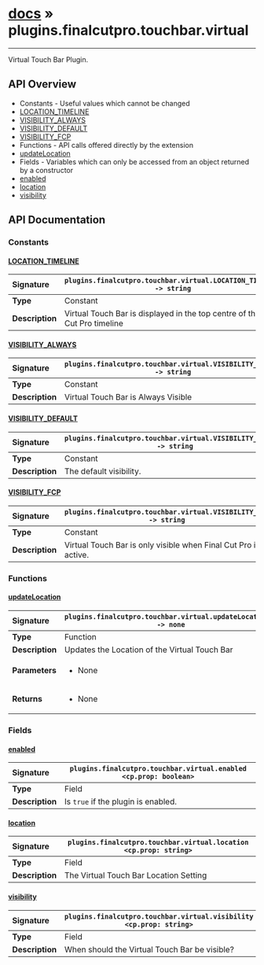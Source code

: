 # [docs](index.md) » plugins.finalcutpro.touchbar.virtual
---

Virtual Touch Bar Plugin.

## API Overview
* Constants - Useful values which cannot be changed
 * [LOCATION_TIMELINE](#location_timeline)
 * [VISIBILITY_ALWAYS](#visibility_always)
 * [VISIBILITY_DEFAULT](#visibility_default)
 * [VISIBILITY_FCP](#visibility_fcp)
* Functions - API calls offered directly by the extension
 * [updateLocation](#updatelocation)
* Fields - Variables which can only be accessed from an object returned by a constructor
 * [enabled](#enabled)
 * [location](#location)
 * [visibility](#visibility)

## API Documentation

### Constants

#### [LOCATION_TIMELINE](#location_timeline)
| <span style="float: left;">**Signature**</span> | <span style="float: left;">`plugins.finalcutpro.touchbar.virtual.LOCATION_TIMELINE -> string` </span>                                                          |
| -----------------------------------------------------|---------------------------------------------------------------------------------------------------------|
| **Type**                                             | Constant                                                                                         |
| **Description**                                      | Virtual Touch Bar is displayed in the top centre of the Final Cut Pro timeline                                                                                         |

#### [VISIBILITY_ALWAYS](#visibility_always)
| <span style="float: left;">**Signature**</span> | <span style="float: left;">`plugins.finalcutpro.touchbar.virtual.VISIBILITY_ALWAYS -> string` </span>                                                          |
| -----------------------------------------------------|---------------------------------------------------------------------------------------------------------|
| **Type**                                             | Constant                                                                                         |
| **Description**                                      | Virtual Touch Bar is Always Visible                                                                                         |

#### [VISIBILITY_DEFAULT](#visibility_default)
| <span style="float: left;">**Signature**</span> | <span style="float: left;">`plugins.finalcutpro.touchbar.virtual.VISIBILITY_DEFAULT -> string` </span>                                                          |
| -----------------------------------------------------|---------------------------------------------------------------------------------------------------------|
| **Type**                                             | Constant                                                                                         |
| **Description**                                      | The default visibility.                                                                                         |

#### [VISIBILITY_FCP](#visibility_fcp)
| <span style="float: left;">**Signature**</span> | <span style="float: left;">`plugins.finalcutpro.touchbar.virtual.VISIBILITY_FCP -> string` </span>                                                          |
| -----------------------------------------------------|---------------------------------------------------------------------------------------------------------|
| **Type**                                             | Constant                                                                                         |
| **Description**                                      | Virtual Touch Bar is only visible when Final Cut Pro is active.                                                                                         |

### Functions

#### [updateLocation](#updatelocation)
| <span style="float: left;">**Signature**</span> | <span style="float: left;">`plugins.finalcutpro.touchbar.virtual.updateLocation() -> none` </span>                                                          |
| -----------------------------------------------------|---------------------------------------------------------------------------------------------------------|
| **Type**                                             | Function                                                                                         |
| **Description**                                      | Updates the Location of the Virtual Touch Bar                                                                                         |
| **Parameters**                                       | <ul><li>None</li></ul>   |
| **Returns**                                          | <ul><li>None</li></ul>            |

### Fields

#### [enabled](#enabled)
| <span style="float: left;">**Signature**</span> | <span style="float: left;">`plugins.finalcutpro.touchbar.virtual.enabled <cp.prop: boolean>` </span>                                                          |
| -----------------------------------------------------|---------------------------------------------------------------------------------------------------------|
| **Type**                                             | Field                                                                                         |
| **Description**                                      | Is `true` if the plugin is enabled.                                                                                         |

#### [location](#location)
| <span style="float: left;">**Signature**</span> | <span style="float: left;">`plugins.finalcutpro.touchbar.virtual.location <cp.prop: string>` </span>                                                          |
| -----------------------------------------------------|---------------------------------------------------------------------------------------------------------|
| **Type**                                             | Field                                                                                         |
| **Description**                                      | The Virtual Touch Bar Location Setting                                                                                         |

#### [visibility](#visibility)
| <span style="float: left;">**Signature**</span> | <span style="float: left;">`plugins.finalcutpro.touchbar.virtual.visibility <cp.prop: string>` </span>                                                          |
| -----------------------------------------------------|---------------------------------------------------------------------------------------------------------|
| **Type**                                             | Field                                                                                         |
| **Description**                                      | When should the Virtual Touch Bar be visible?                                                                                         |

